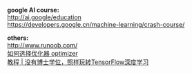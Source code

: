 __google AI course:__  
<http://ai.google/education>  
<https://developers.google.cn/machine-learning/crash-course/>  

__others:__  
<http://www.runoob.com/>  
[如何选择优化器 optimizer](https://www.jianshu.com/p/d99b83f4c1a6)  
[教程 | 没有博士学位，照样玩转TensorFlow深度学习](https://blog.csdn.net/zhongxon/article/details/54709347)  
